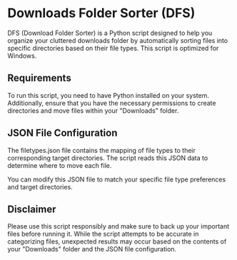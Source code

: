 # Downloads Folder Sorter (DFS)

DFS (Download Folder Sorter) is a Python script designed to help you organize your cluttered downloads folder by automatically sorting files into specific directories based on their file types. This script is optimized for Windows.

## Requirements

To run this script, you need to have Python installed on your system. Additionally, ensure that you have the necessary permissions to create directories and move files within your "Downloads" folder.

## JSON File Configuration

The filetypes.json file contains the mapping of file types to their corresponding target directories. The script reads this JSON data to determine where to move each file.

You can modify this JSON file to match your specific file type preferences and target directories.

## Disclaimer

Please use this script responsibly and make sure to back up your important files before running it. While the script attempts to be accurate in categorizing files, unexpected results may occur based on the contents of your "Downloads" folder and the JSON file configuration.
